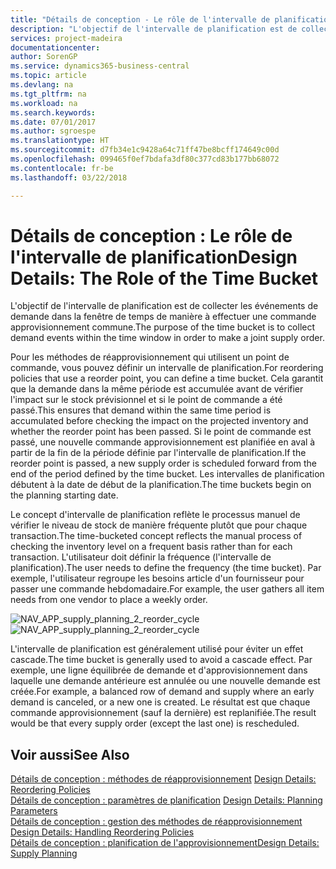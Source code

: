 ```yaml
---
title: "Détails de conception - Le rôle de l'intervalle de planification | Microsoft Docs"
description: "L'objectif de l'intervalle de planification est de collecter les événements de demande dans la fenêtre de temps de manière à effectuer une commande approvisionnement commune."
services: project-madeira
documentationcenter: 
author: SorenGP
ms.service: dynamics365-business-central
ms.topic: article
ms.devlang: na
ms.tgt_pltfrm: na
ms.workload: na
ms.search.keywords: 
ms.date: 07/01/2017
ms.author: sgroespe
ms.translationtype: HT
ms.sourcegitcommit: d7fb34e1c9428a64c71ff47be8bcff174649c00d
ms.openlocfilehash: 099465f0ef7bdafa3df80c377cd83b177bb68072
ms.contentlocale: fr-be
ms.lasthandoff: 03/22/2018

---
```

# <a name="design-details-the-role-of-the-time-bucket"></a><span data-ttu-id="092df-103">Détails de conception : Le rôle de l'intervalle de planification</span><span class="sxs-lookup"><span data-stu-id="092df-103">Design Details: The Role of the Time Bucket</span></span>
<span data-ttu-id="092df-104">L'objectif de l'intervalle de planification est de collecter les événements de demande dans la fenêtre de temps de manière à effectuer une commande approvisionnement commune.</span><span class="sxs-lookup"><span data-stu-id="092df-104">The purpose of the time bucket is to collect demand events within the time window in order to make a joint supply order.</span></span>  
  
 <span data-ttu-id="092df-105">Pour les méthodes de réapprovisionnement qui utilisent un point de commande, vous pouvez définir un intervalle de planification.</span><span class="sxs-lookup"><span data-stu-id="092df-105">For reordering policies that use a reorder point, you can define a time bucket.</span></span> <span data-ttu-id="092df-106">Cela garantit que la demande dans la même période est accumulée avant de vérifier l'impact sur le stock prévisionnel et si le point de commande a été passé.</span><span class="sxs-lookup"><span data-stu-id="092df-106">This ensures that demand within the same time period is accumulated before checking the impact on the projected inventory and whether the reorder point has been passed.</span></span> <span data-ttu-id="092df-107">Si le point de commande est passé, une nouvelle commande approvisionnement est planifiée en aval à partir de la fin de la période définie par l'intervalle de planification.</span><span class="sxs-lookup"><span data-stu-id="092df-107">If the reorder point is passed, a new supply order is scheduled forward from the end of the period defined by the time bucket.</span></span> <span data-ttu-id="092df-108">Les intervalles de planification débutent à la date de début de la planification.</span><span class="sxs-lookup"><span data-stu-id="092df-108">The time buckets begin on the planning starting date.</span></span>  
  
 <span data-ttu-id="092df-109">Le concept d'intervalle de planification reflète le processus manuel de vérifier le niveau de stock de manière fréquente plutôt que pour chaque transaction.</span><span class="sxs-lookup"><span data-stu-id="092df-109">The time-bucketed concept reflects the manual process of checking the inventory level on a frequent basis rather than for each transaction.</span></span> <span data-ttu-id="092df-110">L'utilisateur doit définir la fréquence (l'intervalle de planification).</span><span class="sxs-lookup"><span data-stu-id="092df-110">The user needs to define the frequency (the time bucket).</span></span> <span data-ttu-id="092df-111">Par exemple, l'utilisateur regroupe les besoins article d'un fournisseur pour passer une commande hebdomadaire.</span><span class="sxs-lookup"><span data-stu-id="092df-111">For example, the user gathers all item needs from one vendor to place a weekly order.</span></span>  
  
 <span data-ttu-id="092df-112">![](media/nav_app_supply_planning_2_reorder_cycle.png "NAV_APP_supply_planning_2_reorder_cycle")</span><span class="sxs-lookup"><span data-stu-id="092df-112">![](media/nav_app_supply_planning_2_reorder_cycle.png "NAV_APP_supply_planning_2_reorder_cycle")</span></span>  
  
 <span data-ttu-id="092df-113">L'intervalle de planification est généralement utilisé pour éviter un effet cascade.</span><span class="sxs-lookup"><span data-stu-id="092df-113">The time bucket is generally used to avoid a cascade effect.</span></span> <span data-ttu-id="092df-114">Par exemple, une ligne équilibrée de demande et d'approvisionnement dans laquelle une demande antérieure est annulée ou une nouvelle demande est créée.</span><span class="sxs-lookup"><span data-stu-id="092df-114">For example, a balanced row of demand and supply where an early demand is canceled, or a new one is created.</span></span> <span data-ttu-id="092df-115">Le résultat est que chaque commande approvisionnement (sauf la dernière) est replanifiée.</span><span class="sxs-lookup"><span data-stu-id="092df-115">The result would be that every supply order (except the last one) is rescheduled.</span></span>  
  
## <a name="see-also"></a><span data-ttu-id="092df-116">Voir aussi</span><span class="sxs-lookup"><span data-stu-id="092df-116">See Also</span></span>  
 <span data-ttu-id="092df-117">[Détails de conception : méthodes de réapprovisionnement](design-details-reordering-policies.md) </span><span class="sxs-lookup"><span data-stu-id="092df-117">[Design Details: Reordering Policies](design-details-reordering-policies.md) </span></span>  
 <span data-ttu-id="092df-118">[Détails de conception : paramètres de planification](design-details-planning-parameters.md) </span><span class="sxs-lookup"><span data-stu-id="092df-118">[Design Details: Planning Parameters](design-details-planning-parameters.md) </span></span>  
 <span data-ttu-id="092df-119">[Détails de conception : gestion des méthodes de réapprovisionnement](design-details-handling-reordering-policies.md) </span><span class="sxs-lookup"><span data-stu-id="092df-119">[Design Details: Handling Reordering Policies](design-details-handling-reordering-policies.md) </span></span>  
 [<span data-ttu-id="092df-120">Détails de conception : planification de l'approvisionnement</span><span class="sxs-lookup"><span data-stu-id="092df-120">Design Details: Supply Planning</span></span>](design-details-supply-planning.md)
